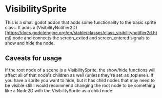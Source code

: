 # VisibilitySprite

This is a small godot addon that adds some functionality to the basic sprite class. It adds a (VisibilityNotifier2D)[https://docs.godotengine.org/en/stable/classes/class_visibilitynotifier2d.html] node and connects the screen_exited and screen_entered signals to show and hide the node.

## Caveats for usage

If the root node of a scene is a VisibilitySprite, the show/hide functions will affect all of that node's children as well (unless they're set_as_toplevel). If you have a sprite you want to hide, but it has child nodes that may need to be visible still I would recommend changing the root node to be something like a Node2D with the VisibilitySprite as a child node.
